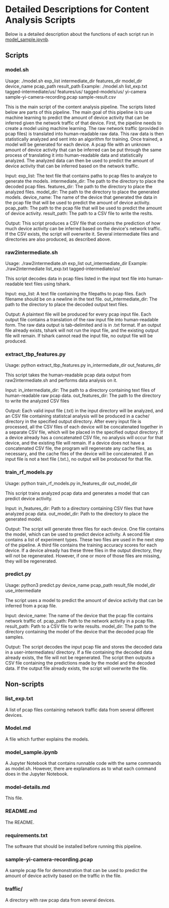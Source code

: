 # Detailed Descriptions for Content Analysis Scripts
Below is a detailed description about the functions of each script run in [model_sample.ipynb](model_sample.ipynb).

## Scripts

### model.sh
Usage: ./model.sh exp_list intermediate_dir features_dir model_dir device_name pcap_path result_path
Example: ./model.sh list_exp.txt tagged-intermediate/us/ features/us/ tagged-models/us/ yi-camera sample-yi-camera-recording.pcap sample-result.csv

This is the main script of the content analysis pipeline. The scripts listed below are parts of this pipeline. The main goal of this pipeline is to use machine learning to predict the amount of device activity that can be inferred given the network traffic of that device. First, the pipeline needs to create a model using machine learning. The raw network traffic (provided in pcap files) is translated into human-readable raw data. This raw data is then statistically analyzed and sent into an algorithm for training. Once trained, a model will be generated for each device. A pcap file with an unknown amount of device activity that can be inferred can be put through the same process of translating it into human-readable data and statistically analyzed. The analyzed data can then be used to predict the amount of device activity that can be inferred based on the network traffic.

Input:
  exp_list: The text file that contains paths to pcap files to analyze to generate the models.
  intermediate_dir: The path to the directory to place the decoded pcap files.
  features_dir: The path to the directory to place the analyzed files.
  model_dir: The path to the directory to place the generated models.
  device_name: The name of the device that generated the data in the pcap file that will be used to predict the amount of device activity.
  pcap_path: The path to the pcap file that will be used to predict the amount of device activity.
  result_path: The path to a CSV file to write the reslts.

Output:
This script produces a CSV file that contains the prediction of how much device activity can be inferred based on the device's network traffic. If the CSV exists, the script will overwrite it. Several intermediate files and directories are also produced, as described above.

### raw2intermediate.sh
Usage: ./raw2intermediate.sh exp_list out_intermediate_dir
Example: ./raw2intermediate list_exp.txt tagged-intermediate/us/

This script decodes data in pcap files listed in the input text file into human-readable text files using tshark.

Input:
  exp_list: A text file containing the filepaths to pcap files. Each filename should be on a newline in the text file.
  out_intermediate_dir: The path to the directory to place the decoded output text files.

Output:
A plaintext file will be produced for every pcap input file. Each output file contains a translation of the raw input file into human-readable form. The raw data output is tab-delimited and is in .txt format. If an output file already exists, tshark will not run the input file, and the existing output file will remain. If tshark cannot read the input file, no output file will be produced.

### extract_tbp_features.py
Usage: python extract_tbp_features.py in_intermediate_dir out_features_dir

This script takes the human-readable pcap data output from raw2intermediate.sh and performs data analysis on it.

Input:
  in_intermediate_dir: The path to a directory containing text files of human-readable raw pcap data.
  out_features_dir: The path to the directory to write the analyzed CSV files

Output:
Each valid input file (.txt) in the input directory will be analyzed, and an CSV file containing statistcal analysis will be produced in a cache/ directory in the specified output directory. After every input file is processed, all the CSV files of each device will be concatenated together in a separate CSV file, which will be placed in the specified output directory. If a device already has a concatenated CSV file, no analysis will occur for that device, and the existing file will remain. If a device does not have a concatenated CSV file, the program will regenerate any cache files, as necessary, and the cache files of the device will be concatenated. If an input file is not a text file (.txt.), no output will be produced for that file.

### train_rf_models.py
Usage: python train_rf_models.py in_features_dir out_model_dir

This script trains analyzed pcap data and generates a model that can predict device activity.

Input:
  in_features_dir: Path to a directory containing CSV files that have analyzed pcap data.
  out_model_dir: Path to the directory to place the generated model.

Output:
The script will generate three files for each device. One file contains the model, which can be used to predict device activity. A second file contains a list of experiment types. These two files are used in the next step of the pipeline. A third file contains the training accuracy scores for each device. If a device already has these three files in the output directory, they will not be regenerated. However, if one or more of those files are missing, they will be regenerated.

### predict.py
Usage: python3 predict.py device_name pcap_path result_file model_dir use_intermediate

The script uses a model to predict the amount of device activity that can be inferred from a pcap file.

Input:
  device_name: The name of the device that the pcap file contains network traffic of.
  pcap_path: Path to the network activity in a pcap file.
  result_path: Path to a CSV file to write results.
  model_dir: The path to the directory containing the model of the device that the decoded pcap file samples.

Output:
The script decodes the input pcap file and stores the decoded data in a user-intermediates/ directory. If a file containing the decoded data already exists, the file will not be regenerated. The script then outputs a CSV file containing the predictions made by the model and the decoded data. If the output file already exists, the script will overwrite the file.

## Non-scripts

### list_exp.txt
A list of pcap files containing network traffic data from several different devices.

### Model.md
A file which further explains the models.

### model_sample.ipynb
A Jupyter Notebook that contains runnable code with the same commands as model.sh. However, there are explanations as to what each command does in the Jupyter Notebook.

### model-details.md
This file.

### README.md
The README.

### requirements.txt
The software that should be installed before running this pipeline.

### sample-yi-camera-recording.pcap
A sample pcap file for demonstration that can be used to predict the amount of device activity based on the traffic in the file.

### traffic/
A directory with raw pcap data from several devices.
